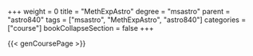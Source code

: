 +++
weight = 0
title = "MethExpAstro"
degree = "msastro"
parent = "astro840"
tags = ["msastro", "MethExpAstro", "astro840"]
categories = ["course"]
bookCollapseSection = false
+++

{{< genCoursePage >}}
